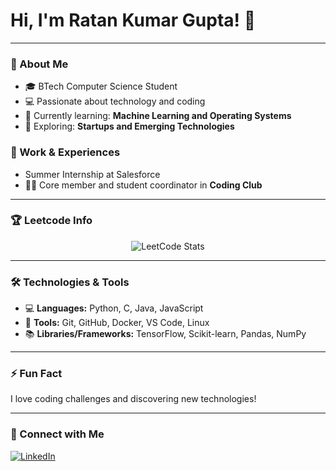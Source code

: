 # Hi, I'm Ratan Kumar Gupta! 👋

---

### 🚀 About Me
- 🎓 BTech Computer Science Student
- 💻 Passionate about technology and coding
- 🌱 Currently learning: **Machine Learning and Operating Systems**
- 🤔 Exploring: **Startups and Emerging Technologies**

### 💼 Work & Experiences
- Summer Internship at Salesforce 
- 🧑‍💻 Core member and student coordinator in **Coding Club**

---

### 🏆 Leetcode Info
<div align="center">
  <img src="https://leetcard.jacoblin.cool/ratankumargupta685?theme=dark&font=Karma&ext=heatmap" alt="LeetCode Stats" />
</div>

---


### 🛠️ Technologies & Tools
- 💻 **Languages:** Python, C, Java, JavaScript
- 🔧 **Tools:** Git, GitHub, Docker, VS Code, Linux
- 📚 **Libraries/Frameworks:** TensorFlow, Scikit-learn, Pandas, NumPy

---

### ⚡ Fun Fact
I love coding challenges and discovering new technologies!

---

### 🔗 Connect with Me
[![LinkedIn](https://img.shields.io/badge/LinkedIn-%230077B5.svg?style=for-the-badge&logo=linkedin&logoColor=white)](https://www.linkedin.com/in/ratankumargupta12/)
